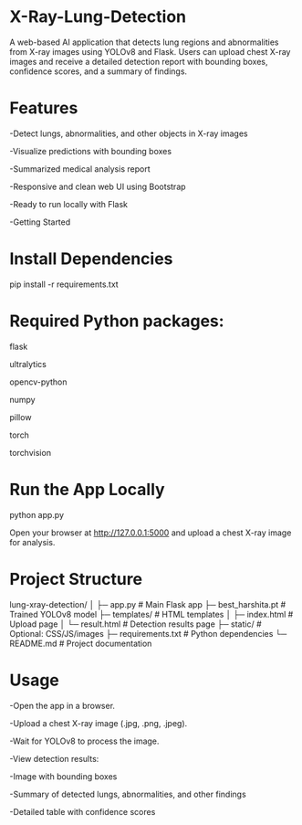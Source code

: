 # X-Ray-Lung-Detection

A web-based AI application that detects lung regions and abnormalities from X-ray images using YOLOv8 and Flask. Users can upload chest X-ray images and receive a detailed detection report with bounding boxes, confidence scores, and a summary of findings.

# Features

-Detect lungs, abnormalities, and other objects in X-ray images

-Visualize predictions with bounding boxes

-Summarized medical analysis report

-Responsive and clean web UI using Bootstrap

-Ready to run locally with Flask

-Getting Started

# Install Dependencies

pip install -r requirements.txt


# Required Python packages:
flask

ultralytics 

opencv-python

numpy

pillow

torch

torchvision

# Run the App Locally
python app.py


Open your browser at http://127.0.0.1:5000
 and upload a chest X-ray image for analysis.

# Project Structure
lung-xray-detection/
│
├─ app.py                   # Main Flask app
├─ best_harshita.pt         # Trained YOLOv8 model
├─ templates/               # HTML templates
│   ├─ index.html           # Upload page
│   └─ result.html          # Detection results page
├─ static/                  # Optional: CSS/JS/images
├─ requirements.txt         # Python dependencies
└─ README.md                # Project documentation

# Usage
-Open the app in a browser.

-Upload a chest X-ray image (.jpg, .png, .jpeg).

-Wait for YOLOv8 to process the image.

-View detection results:

-Image with bounding boxes

-Summary of detected lungs, abnormalities, and other findings

-Detailed table with confidence scores



